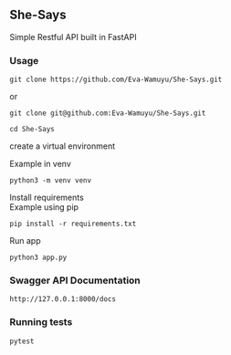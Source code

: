 ## She-Says

Simple Restful API built in FastAPI


### Usage
```
git clone https://github.com/Eva-Wamuyu/She-Says.git 
```
or
```
git clone git@github.com:Eva-Wamuyu/She-Says.git
```

```
cd She-Says
```
create a virtual environment

Example in venv
```
python3 -m venv venv
```
Install requirements  
Example using pip
```
pip install -r requirements.txt
```
Run app
```
python3 app.py

```

### Swagger API Documentation
```
http://127.0.0.1:8000/docs
```



### Running tests
```
pytest
```
